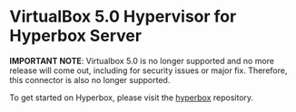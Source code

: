# VirtualBox 5.0 Hypervisor for Hyperbox Server
**IMPORTANT NOTE**: Virtualbox 5.0 is no longer supported and no more release will come out, including for security issues or major fix. Therefore, this connector is also no longer supported.

To get started on Hyperbox, please visit the [hyperbox](https://github.com/hyperbox/hyperbox "HBox @ GitHub") repository.
